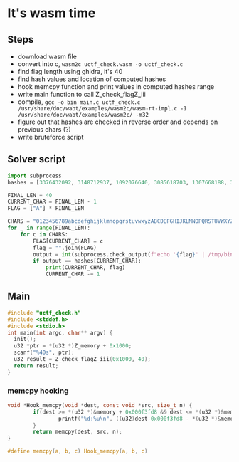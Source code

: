 # It's wasm time


## Steps
* download wasm file
* convert into c, `wasm2c uctf_check.wasm -o uctf_check.c`
* find flag length using ghidra, it's 40
* find hash values and location of computed hashes
* hook memcpy function and print values in computed hashes range
* write main function to call Z_check_flagZ_iii
* compile, `gcc -o bin main.c uctf_check.c /usr/share/doc/wabt/examples/wasm2c/wasm-rt-impl.c -I /usr/share/doc/wabt/examples/wasm2c/ -m32`
* figure out that hashes are checked in reverse order and depends on previous chars (?)
* write bruteforce script


## Solver script
```python
import subprocess
hashes = [3376432092, 3148712937, 1092076640, 3085618703, 1307668188, 3064531694, 3095200819, 1314007355, 1606225393, 1858895620, 2335139813, 3037063580, 1259113065, 3219670873, 938526970, 969196095, 1671119862, 4272550096, 269800838, 522471065, 294751910, 2811768691, 1081432078, 1783355845, 4021686844, 18937586, 4043001627, 1741576394, 4258593175, 1720489385, 1751158510, 2453082277, 2213928557, 1943025302, 2644949069, 866998554, 347023697, 2340565760, 4097429266, 55132197]

FINAL_LEN = 40
CURRENT_CHAR = FINAL_LEN - 1
FLAG = ["A"] * FINAL_LEN

CHARS = "0123456789abcdefghijklmnopqrstuvwxyzABCDEFGHIJKLMNOPQRSTUVWXYZ!_{}-"
for _ in range(FINAL_LEN):
    for c in CHARS:
        FLAG[CURRENT_CHAR] = c
        flag = "".join(FLAG)
        output = int(subprocess.check_output(f"echo '{flag}' | /tmp/bin | grep '^{CURRENT_CHAR}:'", shell=True).split()[-1].strip().split(b":")[-1])
        if output == hashes[CURRENT_CHAR]:
            print(CURRENT_CHAR, flag)
            CURRENT_CHAR -= 1
```

## Main
```c
#include "uctf_check.h"
#include <stddef.h>
#include <stdio.h>
int main(int argc, char** argv) {
  init();
  u32 *ptr = *(u32 *)Z_memory + 0x1000;
  scanf("%40s", ptr);
  u32 result = Z_check_flagZ_iii(0x1000, 40);
  return result;
}
```

### memcpy hooking
```c
void *Hook_memcpy(void *dest, const void *src, size_t n) {
        if(dest >= *(u32 *)&memory + 0x000f3fd8 && dest <= *(u32 *)&memory + 0x000f3fd8 + 40 * 4) {
                printf("%d:%u\n", ((u32)dest-0x000f3fd8 - *(u32 *)&memory)/4, *(u32 *)src);
        }
        return memcpy(dest, src, n);
}

#define memcpy(a, b, c) Hook_memcpy(a, b, c)
```
